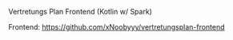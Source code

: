Vertretungs Plan Frontend (Kotlin w/ Spark)

Frontend: https://github.com/xNoobyyy/vertretungsplan-frontend
